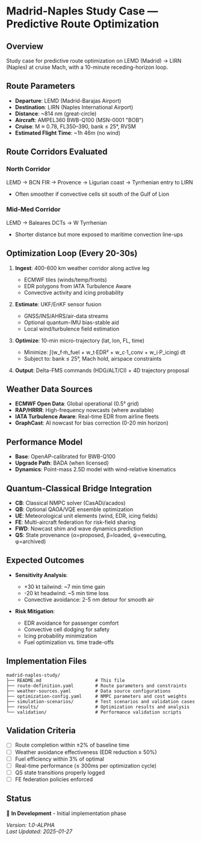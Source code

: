 # Madrid-Naples Study Case — Predictive Route Optimization

## Overview
Study case for predictive route optimization on LEMD (Madrid) → LIRN (Naples) at cruise Mach, with a 10-minute receding-horizon loop.

## Route Parameters
- **Departure**: LEMD (Madrid-Barajas Airport)
- **Destination**: LIRN (Naples International Airport)
- **Distance**: ~814 nm (great-circle)
- **Aircraft**: AMPEL360 BWB-Q100 (MSN-0001 "BOB")
- **Cruise**: M ≈ 0.78, FL350–390, bank ≤ 25°, RVSM
- **Estimated Flight Time**: ~1h 46m (no wind)

## Route Corridors Evaluated
### North Corridor
LEMD → BCN FIR → Provence → Ligurian coast → Tyrrhenian entry to LIRN
- Often smoother if convective cells sit south of the Gulf of Lion

### Mid-Med Corridor  
LEMD → Baleares DCTs → W Tyrrhenian
- Shorter distance but more exposed to maritime convection line-ups

## Optimization Loop (Every 20-30s)
1. **Ingest**: 400-600 km weather corridor along active leg
   - ECMWF tiles (winds/temp/fronts)
   - EDR polygons from IATA Turbulence Aware
   - Convective activity and icing probability

2. **Estimate**: UKF/EnKF sensor fusion
   - GNSS/INS/AHRS/air-data streams
   - Optional quantum-IMU bias-stable aid
   - Local wind/turbulence field estimation

3. **Optimize**: 10-min micro-trajectory (lat, lon, FL, time)
   - Minimize: ∫(w_f·ṁ_fuel + w_t·EDR² + w_c·1_conv + w_i·P_icing) dt
   - Subject to: bank ≤ 25°, Mach hold, airspace constraints

4. **Output**: Delta-FMS commands (HDG/ALT/CI) + 4D trajectory proposal

## Weather Data Sources
- **ECMWF Open Data**: Global operational (0.5° grid)
- **RAP/HRRR**: High-frequency nowcasts (where available)
- **IATA Turbulence Aware**: Real-time EDR from airline fleets
- **GraphCast**: AI nowcast for bias correction (0-20 min horizon)

## Performance Model
- **Base**: OpenAP-calibrated for BWB-Q100
- **Upgrade Path**: BADA (when licensed)
- **Dynamics**: Point-mass 2.5D model with wind-relative kinematics

## Quantum-Classical Bridge Integration
- **CB**: Classical NMPC solver (CasADi/acados)
- **QB**: Optional QAOA/VQE ensemble optimization
- **UE**: Meteorological unit elements (wind, EDR, icing fields)
- **FE**: Multi-aircraft federation for risk-field sharing
- **FWD**: Nowcast shim and wave dynamics prediction
- **QS**: State provenance (α=proposed, β=loaded, ψ=executing, φ=archived)

## Expected Outcomes
- **Sensitivity Analysis**: 
  - +30 kt tailwind: ~7 min time gain
  - -20 kt headwind: ~5 min time loss
  - Convective avoidance: 2-5 nm detour for smooth air

- **Risk Mitigation**:
  - EDR avoidance for passenger comfort
  - Convective cell dodging for safety
  - Icing probability minimization
  - Fuel optimization vs. time trade-offs

## Implementation Files
```
madrid-naples-study/
├── README.md                    # This file
├── route-definition.yaml        # Route parameters and constraints
├── weather-sources.yaml         # Data source configurations
├── optimization-config.yaml     # NMPC parameters and cost weights
├── simulation-scenarios/        # Test scenarios and validation cases
├── results/                     # Optimization results and analysis
└── validation/                  # Performance validation scripts
```

## Validation Criteria
- [ ] Route completion within ±2% of baseline time
- [ ] Weather avoidance effectiveness (EDR reduction ≥ 50%)
- [ ] Fuel efficiency within 3% of optimal
- [ ] Real-time performance (≤ 300ms per optimization cycle)
- [ ] QS state transitions properly logged
- [ ] FE federation policies enforced

## Status
🚧 **In Development** - Initial implementation phase

*Version: 1.0-ALPHA*  
*Last Updated: 2025-01-27*